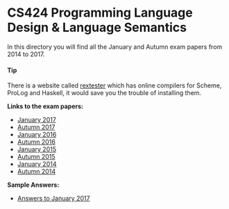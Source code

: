 # CS424 Programming Language Design & Language Semantics

In this directory you will find all the January and Autumn exam papers from 2014 to 2017.

#### Tip
There is a website called [rextester](http://rextester.com/l/scheme_online_compiler) which has online compilers for Scheme, ProLog and Haskell, it would save you the trouble of installing them.

**Links to the exam papers:**
- [January 2017](./papers/2017-CS424-January.pdf)
- [Autumn 2017](papers/2017-CS424-Autumn.pdf)
- [January 2016](CS424_Semantics/papers/2016-CS424-January.pdf)
- [Autumn 2016](papers/2016-CS424-Autumn.pdf)
- [January 2015](papers/2015-CS424-January.pdf)
- [Autumn 2015](papers/2015-CS424-Autumn.pdf)
- [January 2014](papers/2014-CS424-January.pdf)
- [Autumn 2014](papers/2014-CS424-Autumn.pdf)

**Sample Answers:**
- [Answers to January 2017](answers/2017-CS424-January.md)
